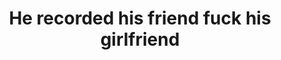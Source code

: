 ---
layout: post
title: He recorded his friend fuck his girlfriend
duration: '17:01'
view: 242
rate: 2
video: 'https://flashservice.xvideos.com/embedframe/26354631'
category: 
 - pinay
 - beautiful
 - rough
 - outdoor
 - curvy
 - pov
 - masterbate
 - hd
tags: 
 - pinay-sex
 - nene
 - mokong
 - blowjob
 - dila
 - sucked
 - hotel
priority: 0.9
changefreq: daily
---